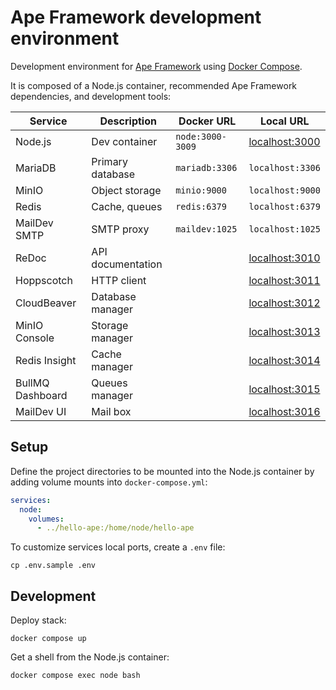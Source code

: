 # Ape Framework development environment

Development environment for [Ape Framework](https://github.com/ApeCommerce/ape-framework) using [Docker Compose](https://docs.docker.com/compose).

It is composed of a Node.js container, recommended Ape Framework dependencies, and development tools:

| Service          | Description       | Docker URL       | Local URL                               |
| ---------------- | ----------------- | ---------------- | --------------------------------------- |
| Node.js          | Dev container     | `node:3000-3009` | [localhost:3000](http://localhost:3000) |
| MariaDB          | Primary database  | `mariadb:3306`   | `localhost:3306`                        |
| MinIO            | Object storage    | `minio:9000`     | `localhost:9000`                        |
| Redis            | Cache, queues     | `redis:6379`     | `localhost:6379`                        |
| MailDev SMTP     | SMTP proxy        | `maildev:1025`   | `localhost:1025`                        |
| ReDoc            | API documentation |                  | [localhost:3010](http://localhost:3010) |
| Hoppscotch       | HTTP client       |                  | [localhost:3011](http://localhost:3011) |
| CloudBeaver      | Database manager  |                  | [localhost:3012](http://localhost:3012) |
| MinIO Console    | Storage manager   |                  | [localhost:3013](http://localhost:3013) |
| Redis Insight    | Cache manager     |                  | [localhost:3014](http://localhost:3014) |
| BullMQ Dashboard | Queues manager    |                  | [localhost:3015](http://localhost:3015) |
| MailDev UI       | Mail box          |                  | [localhost:3016](http://localhost:3016) |

## Setup

Define the project directories to be mounted into the Node.js container by adding volume mounts into `docker-compose.yml`:

```yml
services:
  node:
    volumes:
      - ../hello-ape:/home/node/hello-ape
```

To customize services local ports, create a `.env` file:

```
cp .env.sample .env
```

## Development

Deploy stack:

```
docker compose up
```

Get a shell from the Node.js container:

```
docker compose exec node bash
```
